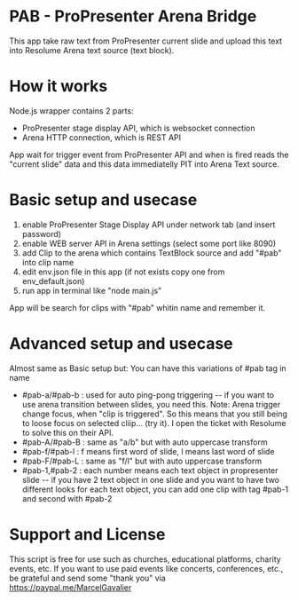 # PAB - ProPresenter Arena Bridge
This app take raw text from ProPresenter current slide and upload this text into Resolume Arena text source (text block).

# How it works
Node.js wrapper contains 2 parts:
- ProPresenter stage display API, which is websocket connection
- Arena HTTP connection, which is REST API

App wait for trigger event from ProPresenter API and when is fired reads the "current slide" data and this data immediatelly PIT into Arena Text source.

# Basic setup and usecase
1. enable ProPresenter Stage Display API under network tab (and insert password)
2. enable WEB server API in Arena settings (select some port like 8090)
3. add Clip to the arena which contains TextBlock source and add "#pab" into clip name
4. edit env.json file in this app (if not exists copy one from env_default.json)
5. run app in terminal like "node main.js"

App will be search for clips with "#pab" whitin name and remember it.

# Advanced setup and usecase
Almost same as Basic setup but:
You can have this variations of #pab tag in name
- #pab-a/#pab-b : used for auto ping-pong triggering
-- if you want to use arena transition between slides, you need this. Note: Arena trigger change focus, when "clip is triggered". So this means that you still being to loose focus on selected cliip... (try it). I open the ticket with Resolume to solve this on their API.
- #pab-A/#pab-B : same as "a/b" but with auto uppercase transform
- #pab-f/#pab-l : f means first word of slide, l means last word of slide
- #pab-F/#pab-L : same as "f/l" but with auto uppercase transform
- #pab-1,#pab-2 : each number means each text object in propresenter slide
-- if you have 2 text object in one slide and you want to have two different looks for each text object, you can add one clip with tag #pab-1 and second with #pab-2

# Support and License
This script is free for use such as churches, educational platforms, charity events, etc. If you want to use paid events like concerts, conferences, etc., be grateful and send some "thank you" via https://paypal.me/MarcelGavalier